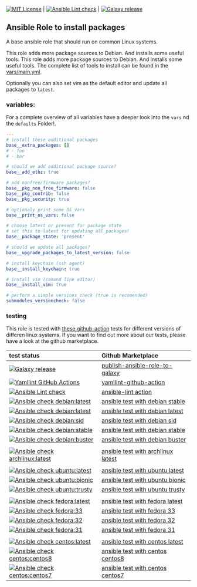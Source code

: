 [![MIT License](https://raw.githubusercontent.com/roles-ansible/ansible_role_base/master/.github/license.svg?sanitize=true)](https://github.com/roles-ansible/ansible_role_base/blob/master/LICENSE) | [![Ansible Lint check](https://github.com/roles-ansible/ansible_role_base/actions/workflows/ansible-linting-check.yml/badge.svg)](https://github.com/roles-ansible/ansible_role_base/actions/workflows/ansible-linting-check.yml) | [![Galaxy release](https://github.com/roles-ansible/ansible_role_base/actions/workflows/galaxy.yml/badge.svg)](https://github.com/roles-ansible/ansible_role_base/actions/workflows/galaxy.yml)

Ansible Role to install packages
---------------------

A base ansible role that should run on common Linux systems.

This role adds more package sources to Debian. And installs some useful tools. This role adds more package sources to Debian. And installs some useful tools. The complete list of tools to install can be found in the [vars/main.yml](https://github.com/roles-ansible/ansible_role_base/blob/master/vars/main.yml).

Optionally you can also set vim as the default editor and update all packages to ``latest``.


### variables:

For a complete overview of all variables have a deeper look into the ``vars`` nd the ``defaults`` Folder!.

```yml
---
# install these additional packages
base__extra_packages: []
# - foo
# - bar

# should we add additional package source?
base__add_ethz: true

# add nonfree/firmware packages?
base__pkg_non_free_firmware: false
base__pkg_contrib: false
base__pkg_security: true

# optionaly print some OS vars
base__print_os_vars: false

# choose latest or present for package state
# set this to latest for updating all packages!
base__package_state: 'present'

# should we update all packages?
base__upgrade_packages_to_latest_version: false

# install keychain (ssh agent)
base__install_keychain: true

# install vim (comand line editor)
base__install_vim: true

# perform a simple versions check (true is recomended)
submodules_versioncheck: false
```

### testing
This role is tested with [these github-action](https://github.com/search?q=topic%3Acheck-ansible+topic%3Agithub-actions+org%3Aroles-ansible&type=Repositories) tests for different versions of differen linux systems.
If you want to find out more about our tests, please have a look at the github marketplace.

| test status | Github Marketplace |
| :---------  | :----------------  |
| [![Galaxy release](https://github.com/roles-ansible/ansible_role_base/actions/workflows/galaxy.yml/badge.svg)](https://github.com/roles-ansible/ansible_role_base/actions/workflows/galaxy.yml) | [publish-ansible-role-to-galaxy](https://github.com/marketplace/actions/publish-ansible-role-to-galaxy) |
| [![Yamllint GitHub Actions](https://github.com/roles-ansible/ansible_role_base/actions/workflows/yamllint.yaml/badge.svg)](https://github.com/roles-ansible/ansible_role_base/actions/workflows/yamllint.yaml) | [yamllint-github-action](https://github.com/marketplace/actions/yamllint-github-action) |
| [![Ansible Lint check](https://github.com/roles-ansible/ansible_role_base/actions/workflows/ansible-linting-check.yml/badge.svg)](https://github.com/roles-ansible/ansible_role_base/actions/workflows/ansible-linting-check.yml) | [ansible-lint action](https://github.com/marketplace/actions/ansible-lint)
| [![Ansible check debian:latest](https://github.com/roles-ansible/ansible_role_base/actions/workflows/ansible-debian-latest.yml/badge.svg)](https://github.com/roles-ansible/ansible_role_base/actions/workflows/ansible-debian-latest.yml) | [ansible test with debian stable](https://github.com/marketplace/actions/check-ansible-debian-stable) |
| [![Ansible check debian:latest](https://github.com/roles-ansible/ansible_role_base/workflows/Ansible%20check%20debian:latest/badge.svg)](https://github.com/roles-ansible/ansible_role_base/actions?query=workflow%3A%22Ansible+check+debian%3Alatest%22) | [ansible test with debian latest](https://github.com/marketplace/actions/check-ansible-debian-latest) |
| [![Ansible check debian:sid](https://github.com/roles-ansible/ansible_role_base/actions/workflows/ansible-debian-sid.yml/badge.svg)](https://github.com/roles-ansible/ansible_role_base/actions/workflows/ansible-debian-sid.yml) | [ansible test with debian sid](https://github.com/marketplace/actions/check-ansible-debian-sid) |
| [![Ansible check debian:stable](https://github.com/roles-ansible/ansible_role_base/actions/workflows/ansible-debian-stable.yml/badge.svg)](https://github.com/roles-ansible/ansible_role_base/actions/workflows/ansible-debian-stable.yml) | [ansible test with debian stable](https://github.com/marketplace/actions/check-ansible-debian-stable) |
| [![Ansible check debian:buster](https://github.com/roles-ansible/ansible_role_base/actions/workflows/ansible-debian-buster.yml/badge.svg)](https://github.com/roles-ansible/ansible_role_base/actions/workflows/ansible-debian-buster.yml) | [ansible test with debian buster](https://github.com/marketplace/actions/check-ansible-debian-buster) |
| | |
| [![Ansible check archlinux:latest](https://github.com/roles-ansible/ansible_role_base/actions/workflows/ansible-archlinux-latest.yml/badge.svg)](https://github.com/roles-ansible/ansible_role_base/actions/workflows/ansible-archlinux-latest.yml) | [ansible test with archlinux latest](https://github.com/marketplace/actions/check-ansible-archlinux-latest) |
| | |
| [![Ansible check ubuntu:latest](https://github.com/roles-ansible/ansible_role_base/actions/workflows/ansible-ubuntu-latest.yml/badge.svg)](https://github.com/roles-ansible/ansible_role_base/actions/workflows/ansible-ubuntu-latest.yml) | [ansible test with ubuntu latest](https://github.com/marketplace/actions/check-ansible-ubuntu-latest) |
| [![Ansible check ubuntu:bionic](https://github.com/roles-ansible/ansible_role_base/actions/workflows/ansible-ubuntu-bionic.yml/badge.svg)](https://github.com/roles-ansible/ansible_role_base/actions/workflows/ansible-ubuntu-bionic.yml) | [ansible test with ubuntu bionic](https://github.com/marketplace/actions/check-ansible-ubuntu-bionic) |
| [![Ansible check ubuntu:trusty](https://github.com/roles-ansible/ansible_role_base/actions/workflows/ansible-ubuntu-trusty.yml/badge.svg)](https://github.com/roles-ansible/ansible_role_base/actions/workflows/ansible-ubuntu-trusty.yml) | [ansible test with ubuntu trusty](https://github.com/marketplace/actions/check-ansible-ubuntu-trusty) |
| | |
| [![Ansible check fedora:latest](https://github.com/roles-ansible/ansible_role_base/actions/workflows/ansible-fedora-latest.yml/badge.svg)](https://github.com/roles-ansible/ansible_role_base/actions/workflows/ansible-fedora-latest.yml) | [ansible test with fedora latest](https://github.com/marketplace/actions/check-ansible-fedora-latest) |
| [![Ansible check fedora:33](https://github.com/roles-ansible/ansible_role_base/actions/workflows/ansible-fedora-33.yml/badge.svg)](https://github.com/roles-ansible/ansible_role_base/actions/workflows/ansible-fedora-33.yml) | [ansible test with fedora 33](https://github.com/marketplace/actions/check-ansible-fedora-33) |
| [![Ansible check fedora:32](https://github.com/roles-ansible/ansible_role_base/actions/workflows/ansible-fedora-32.yml/badge.svg)](https://github.com/roles-ansible/ansible_role_base/actions/workflows/ansible-fedora-32.yml) | [ansible test with fedora 32](https://github.com/marketplace/actions/check-ansible-fedora-32) |
| [![Ansible check fedora:31](https://github.com/roles-ansible/ansible_role_base/actions/workflows/ansible-fedora-31.yml/badge.svg)](https://github.com/roles-ansible/ansible_role_base/actions/workflows/ansible-fedora-31.yml) | [ansible test with fedora 31](https://github.com/marketplace/actions/check-ansible-fedora-31) |
| | |
| [![Ansible check centos:latest](https://github.com/roles-ansible/ansible_role_base/actions/workflows/ansible-centos-latest.yml/badge.svg)](https://github.com/roles-ansible/ansible_role_base/actions/workflows/ansible-centos-latest.yml) | [ansible test with centos latest](https://github.com/marketplace/actions/check-ansible-centos-latest) |
| [![Ansible check centos:centos8](https://github.com/roles-ansible/ansible_role_base/actions/workflows/ansible-centos-centos8.yml/badge.svg)](https://github.com/roles-ansible/ansible_role_base/actions/workflows/ansible-centos-centos8.yml) | [ansible test with centos centos8](https://github.com/marketplace/actions/check-ansible-centos-centos8) |
| [![Ansible check centos:centos7](https://github.com/roles-ansible/ansible_role_base/actions/workflows/ansible-centos-centos7.yml/badge.svg)](https://github.com/roles-ansible/ansible_role_base/actions/workflows/ansible-centos-centos7.yml) | [ansible test with centos centos7](https://github.com/marketplace/actions/check-ansible-centos-centos7) |
